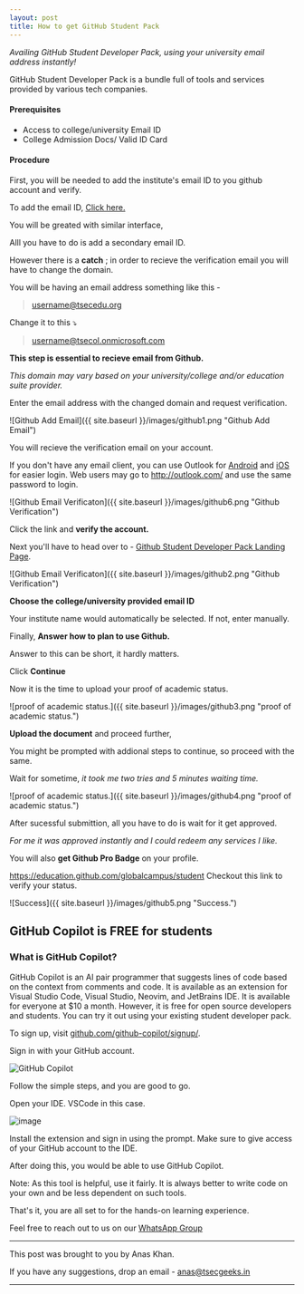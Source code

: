 ```yaml
---
layout: post
title: How to get GitHub Student Pack
---
```


_Availing GitHub Student Developer Pack, using your university email address instantly!_

GitHub Student Developer Pack is a bundle full of tools and services provided by various tech companies.

#### Prerequisites

- Access to college/university Email ID
- College Admission Docs/ Valid ID Card

#### Procedure

First, you will be needed to add the institute's email ID to you github account and verify.

To add the email ID, [Click here.](https://github.com/email)

You will be greated with similar interface,

Alll you have to do is add a secondary email ID.

However there is a **catch** ; in order to recieve the verification email you will have to change the domain.

You will be having an email address something like this -

> username@tsecedu.org 

Change it to this ⤵️

> username@tsecol.onmicrosoft.com

**This step is essential to recieve email from Github.**

_This domain may vary based on your university/college and/or education suite provider._

Enter the email address with the changed domain and request verification.

![Github Add Email]({{ site.baseurl }}/images/github1.png "Github Add Email")

You will recieve the verification email on your account.

If you don't have any email client, you can use Outlook for [Android](https://play.google.com/store/apps/details?id=com.microsoft.office.outlook) and [iOS](https://apps.apple.com/us/app/microsoft-outlook/id951937596) for easier login. Web users may go to <http://outlook.com/> and use the same password to login.

![Github Email Verificaton]({{ site.baseurl }}/images/github6.png "Github Verification")

Click the link and **verify the account.**

Next you'll have to head over to - [Github Student Developer Pack Landing Page](https://education.github.com/discount_requests/student_application).

![Github Email Verificaton]({{ site.baseurl }}/images/github2.png "Github Verification")

**Choose the college/university provided email ID**

Your institute name would automatically be selected.
If not, enter manually.

Finally, **Answer how to plan to use Github.**

Answer to this can be short, it hardly matters.

Click **Continue**

Now it is the time to upload your proof of academic status.

![proof of academic status.]({{ site.baseurl }}/images/github3.png "proof of academic status.")

**Upload the document** and proceed further, 

You might be prompted with addional steps to continue, so proceed with the same.

Wait for sometime, _it took me two tries and 5 minutes waiting time._ 

![proof of academic status.]({{ site.baseurl }}/images/github4.png "proof of academic status.")

After sucessful submittion, all you have to do is wait for it get approved.

_For me it was approved instantly and I could redeem any services I like._

You will also **get Github Pro Badge** on your profile.

<https://education.github.com/globalcampus/student> Checkout this link to verify your status.

![Success]({{ site.baseurl }}/images/github5.png "Success.")

## GitHub Copilot is FREE for students

### What is GitHub Copilot?

GitHub Copilot is an AI pair programmer that suggests lines of code based on the context from comments and code. It is available as an extension for Visual Studio Code, Visual Studio, Neovim, and JetBrains IDE. It is available for everyone at $10 a month. However, it is free for open source developers and students. You can try it out using your existing student developer pack.

To sign up, visit [github.com/github-copilot/signup/](https://github.com/github-copilot/signup/).

Sign in with your GitHub account.

![GitHub Copilot](https://user-images.githubusercontent.com/86565419/175058232-348822ee-b5f8-42c7-b2b8-83079f143024.png)

Follow the simple steps, and you are good to go.

Open your IDE. VSCode in this case.

![image](https://user-images.githubusercontent.com/86565419/175059128-34036f8d-107a-4bfd-8230-c69bb3a5161b.png)

Install the extension and sign in using the prompt. Make sure to give access of your GitHub account to the IDE.

After doing this, you would be able to use GitHub Copilot.

Note: As this tool is helpful, use it fairly. It is always better to write code on your own and be less dependent on such tools.

That's it, you are all set to for the hands-on learning experience.

Feel free to reach out to us on our [WhatsApp Group](https://chat.whatsapp.com/K3NrW5tPwrsHhfbdYstjLl) 





----



This post was brought to you by Anas Khan.

If you have any suggestions, drop an email - [anas@tsecgeeks.in](mailto:anas@tsecgeeks.in) 



----
